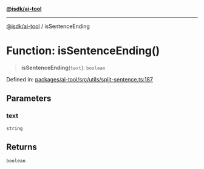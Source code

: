 [**@isdk/ai-tool**](../README.md)

***

[@isdk/ai-tool](../globals.md) / isSentenceEnding

# Function: isSentenceEnding()

> **isSentenceEnding**(`text`): `boolean`

Defined in: [packages/ai-tool/src/utils/split-sentence.ts:187](https://github.com/isdk/ai-tool.js/blob/c084189f913fb955b91b492de68bd07ce78f8c82/src/utils/split-sentence.ts#L187)

## Parameters

### text

`string`

## Returns

`boolean`
